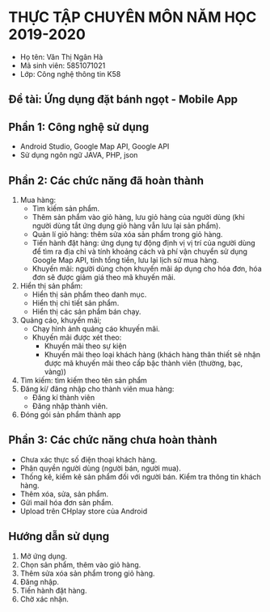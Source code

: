# THỰC TẬP CHUYÊN MÔN NĂM HỌC 2019-2020
+ Họ tên: Văn Thị Ngân Hà
+ Mã sinh viên: 5851071021
+ Lớp: Công nghệ thông tin K58
## Đề tài: Ứng dụng đặt bánh ngọt - Mobile App
## Phần 1: Công nghệ sử dụng
- Android Studio, Google Map API, Google API
- Sử dụng ngôn ngữ JAVA, PHP, json


## Phần 2: Các chức năng đã hoàn thành
1. Mua hàng:
    - Tìm kiếm sản phẩm.
    - Thêm sản phẩm vào giỏ hàng, lưu giỏ hàng của người dùng (khi người dùng tắt ứng dụng giỏ hàng vẫn lưu lại sản phẩm).
    - Quản lí giỏ hàng: thêm sửa xóa sản phẩm trong giỏ hàng.
    - Tiến hành đặt hàng: ứng dụng tự động định vị vị trí của người dùng để tìm ra địa chỉ và tính khoảng cách và phí vận chuyển sử dụng Google Map API,
    tính tổng tiền, lưu lại lịch sử mua hàng.
    - Khuyến mãi: người dùng chọn khuyến mãi áp dụng cho hóa đơn, hóa đơn sẽ được giảm giá theo mã khuyến mãi.
2. Hiển thị sản phẩm:
    - Hiển thị sản phẩm theo danh mục.
    - Hiển thị chi tiết sản phẩm.
    - Hiển thị các sản phẩm bán chạy.
3. Quảng cáo, khuyến mãi;
    - Chạy hình ảnh quảng cáo khuyến mãi.
    - Khuyến mãi được xét theo:
        + Khuyến mãi theo sự kiện
        + Khuyến mãi theo loại khách hàng (khách hàng thân thiết sẽ nhận được mã khuyến mãi theo cấp bậc thành viên (thường, bạc, vàng))
4. Tìm kiếm: tìm kiếm theo tên sản phẩm
5. Đăng kí/ đăng nhập cho thành viên mua hàng:
    - Đăng kí thành viên
    - Đăng nhập thành viên.
6. Đóng gói sản phẩm thành app 
## Phần 3: Các chức năng chưa hoàn thành
- Chưa xác thực số điện thoại khách hàng.
- Phân quyền người dùng (người bán, người mua).
- Thống kê, kiểm kê sản phẩm đối với người bán. Kiểm tra thông tin khách hàng.
- Thêm xóa, sửa, sản phẩm.
- Gửi mail hóa đơn sản phẩm.
- Upload trên CHplay store của Android
## Hướng dẫn sử dụng
1. Mở ứng dụng.
2. Chọn sản phẩm, thêm vào giỏ hàng.
3. Thêm sửa xóa sản phẩm trong giỏ hàng.
4. Đăng nhập.
5. Tiến hành đặt hàng.
6. Chờ xác nhận.
